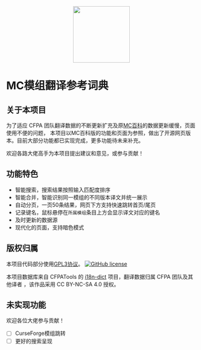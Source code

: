 <div align="center">
<img height="150" src="public/favicon.ico"/>
</div>

# MC模组翻译参考词典

## 关于本项目

为了适应 CFPA 团队翻译数据的不断更新扩充及原[MC百科](https://dict.mcmod.cn/)的数据更新缓慢，页面使用不便的问题，
本项目以MC百科版的功能和页面为参照，做出了开源网页版本。目前大部分功能都已实现完成，更多功能待未来补充。

欢迎各路大佬高手为本项目提出建议和意见，或参与贡献！

## 功能特色

- 智能搜索，搜索结果按照输入匹配度排序
- 智能合并，智能识别同一模组的不同版本译文并统一展示
- 自动分页，一页50条结果，网页下方支持快速跳转首页/尾页
- 记录键名，鼠标悬停在`所属模组`条目上方会显示译文对应的键名
- 及时更新的数据源
- 现代化的页面，支持暗色模式

## 版权归属

本项目代码部分使用[GPL3协议](LICENSE.md)。
[![GitHub license](https://img.shields.io/github/license/Wulian233/mcmod-translation-dict?style=flat-square)](LICENSE)

本项目数据库来自 CFPATools 的 [i18n-dict](https://github.com/CFPATools/i18n-dict) 项目，翻译数据归属 CFPA 团队及其他译者 ，该作品采用 CC BY-NC-SA 4.0 授权。

## 未实现功能

欢迎各位大佬参与贡献！

- [ ] CurseForge模组跳转
- [ ] 更好的搜索呈现
